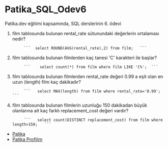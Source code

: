 # Patika_SQL_Odev6
Patika.dev eğitimi kapsamında, SQL derslerinin 6. ödevi



1. film tablosunda bulunan rental_rate sütunundaki değerlerin ortalaması nedir?


            ```  select ROUND(AVG(rental_rate),2) from film;   ```
            

2. film tablosunda bulunan filmlerden kaç tanesi 'C' karakteri ile başlar?


            ```    select count(*) from film where film LIKE 'C%';  ```
            

3. film tablosunda bulunan filmlerden rental_rate değeri 0.99 a eşit olan en uzun (length) film kaç dakikadır?


            ```   select MAX(length) from film where rental_rate='0.99';  ```
            

4. film tablosunda bulunan filmlerin uzunluğu 150 dakikadan büyük olanlarına ait kaç farklı replacement_cost değeri vardır?


            ```   select count(DISTINCT replacement_cost) from film where length>150;   ```







- [Patika](https://app.patika.dev/)
- [Patika Profilim](https://app.patika.dev/aytac)
